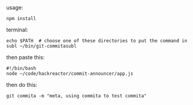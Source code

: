 usage:

`npm install`

terminal:

```
echo $PATH  # choose one of these directories to put the command in
subl ~/bin/git-commitasubl
```

then paste this:

```
#!/bin/bash
node ~/code/hackreactor/commit-announcer/app.js
```

then do this:

`git commita -m "meta, using commita to test commita"`
